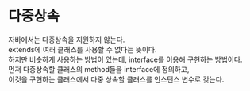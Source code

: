 # 다중상속

자바에서는 다중상속을 지원하지 않는다.    
extends에 여러 클래스를 사용할 수 없다는 뜻이다.   
하지만 비슷하게 사용하는 방법이 있는데, interface를 이용해 구현하는 방법이다.   
먼저 다중상속할 클래스의 method들을 interface에 정의하고,   
이것을 구현하는 클래스에서 다중 상속할 클래스를 인스턴스 변수로 갖는다.   
